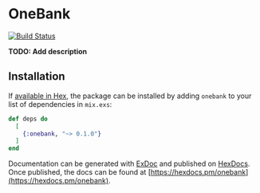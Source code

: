 # OneBank

[![Build Status](https://travis-ci.org/jonhkr/onebank.svg?branch=master)](https://travis-ci.org/jonhkr/onebank)

**TODO: Add description**

## Installation

If [available in Hex](https://hex.pm/docs/publish), the package can be installed
by adding `onebank` to your list of dependencies in `mix.exs`:

```elixir
def deps do
  [
    {:onebank, "~> 0.1.0"}
  ]
end
```

Documentation can be generated with [ExDoc](https://github.com/elixir-lang/ex_doc)
and published on [HexDocs](https://hexdocs.pm). Once published, the docs can
be found at [https://hexdocs.pm/onebank](https://hexdocs.pm/onebank).

